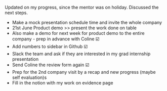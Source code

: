 Updated on my progress, since the mentor was on holiday. Discussed the next steps.
* Make a mock presentation schedule time and invite the whole company 
* 21st June Product demo >> present the work done on table 
* Also make a demo for next week for product demo to the entire company - prep in advance with Coline ☑️
* Add numbers to sidebar in Github ☑️
* Slack the team and ask if they are interested in my grad internship presentation 
* Send Coline the review form again ☑️
* Prep for the 2nd company visit by a recap and new progress (maybe self evaluation)s 
* Fill in the notion with my work on evidence page